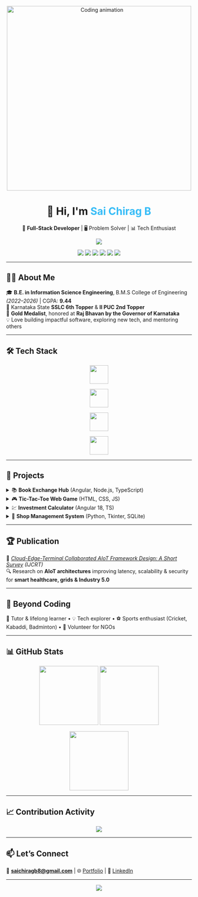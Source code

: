 <p align="center">
  <img src="https://media.giphy.com/media/qgQUggAC3Pfv687qPC/giphy.gif" width="500" alt="Coding animation" />
</p>

<h1 align="center">👋 Hi, I'm <span style="color:#36BCF7">Sai Chirag B</span></h1>

<p align="center">
  🚀 <b>Full-Stack Developer</b> | 🖥️ Problem Solver | 📊 Tech Enthusiast
</p>

<p align="center">
  <img src="https://readme-typing-svg.herokuapp.com?font=Fira+Code&weight=500&size=22&pause=1000&color=36BCF7&center=true&vCenter=true&width=600&lines=Building+impactful+software...;Exploring+new+technologies...;Sharing+knowledge+and+mentoring...;Always+curious+to+learn!"/>
</p>

<p align="center">
  <a href="https://chiragscode-folio.lovable.app/"><img src="https://img.shields.io/badge/🌐-Portfolio-blue?style=for-the-badge"></a>
  <a href="https://www.linkedin.com/in/sai-chirag-b-6b2270260/"><img src="https://img.shields.io/badge/LinkedIn-Connect-blue?style=for-the-badge&logo=linkedin"></a>
  <a href="https://github.com/08SAI"><img src="https://img.shields.io/badge/GitHub-Follow-black?style=for-the-badge&logo=github"></a>
  <a href="https://leetcode.com/u/SAICHIRAG_B/"><img src="https://img.shields.io/badge/LeetCode-Practice-yellow?style=for-the-badge&logo=leetcode"></a>
  <a href="https://www.hackerrank.com/profile/saichiragb8"><img src="https://img.shields.io/badge/HackerRank-Profile-green?style=for-the-badge&logo=hackerrank"></a>
  <a href="https://github.com/08SAI?tab=repositories"><img src="https://img.shields.io/badge/Public%20Repos-🔗%20Click%20Here-blue?style=for-the-badge&logo=github"></a>
</p>

---

## 👨‍🎓 About Me  

🎓 **B.E. in Information Science Engineering**, B.M.S College of Engineering *(2022–2026)* | CGPA: **9.44**  
🥇 Karnataka State **SSLC 6th Topper** & **II PUC 2nd Topper**  
🏅 **Gold Medalist**, honored at **Raj Bhavan by the Governor of Karnataka**  
💡 Love building impactful software, exploring new tech, and mentoring others  

---

## 🛠️ Tech Stack  

<p align="center">
  <!-- Languages -->
  <img src="https://skillicons.dev/icons?i=c,cpp,java,python,js,ts,html,css&theme=dark" height="50" />
</p>

<p align="center">
  <!-- Frameworks & Libraries -->
  <img src="https://skillicons.dev/icons?i=angular,react,nodejs,bootstrap,tailwind&theme=dark" height="50" />
</p>

<p align="center">
  <!-- Databases -->
  <img src="https://skillicons.dev/icons?i=mongodb,postgresql,mysql,sqlite&theme=dark" height="50" />
</p>

<p align="center">
  <!-- Tools -->
  <img src="https://skillicons.dev/icons?i=git,visualstudio,vscode&theme=dark" height="50" />
</p>

---

## 🚀 Projects  

<details>
  <summary>📚 <b>Book Exchange Hub</b> (Angular, Node.js, TypeScript)</summary>
  🔐 Authentication • 📖 Book search & pagination • 🔔 Real-time notifications
</details>

<details>
  <summary>🎮 <b>Tic-Tac-Toe Web Game</b> (HTML, CSS, JS)</summary>
  🧠 Minimax AI • 👥 Multiplayer • ✅ Win/draw detection
</details>

<details>
  <summary>💹 <b>Investment Calculator</b> (Angular 18, TS)</summary>
  📊 Future return projections • ⚡ Reactive forms • 🧩 Modular design
</details>

<details>
  <summary>🏪 <b>Shop Management System</b> (Python, Tkinter, SQLite)</summary>
  📦 Inventory • 💰 Billing • 🗄️ Persistent database
</details>

---

## 🏆 Publication  

📄 [*Cloud-Edge-Terminal Collaborated AIoT Framework Design: A Short Survey*](https://lnkd.in/ge2-DdRT) *(IJCRT)*  
🔍 Research on **AIoT architectures** improving latency, scalability & security for **smart healthcare, grids & Industry 5.0**  

---

## 🌱 Beyond Coding  

📖 Tutor & lifelong learner • 💡 Tech explorer • ⚽ Sports enthusiast (Cricket, Kabaddi, Badminton) • 🤝 Volunteer for NGOs  

---

## 📊 GitHub Stats  

<p align="center">
  <img src="https://github-readme-stats.vercel.app/api?username=08SAI&show_icons=true&theme=tokyonight&hide_border=true" height="160" />
  <img src="https://github-readme-stats.vercel.app/api/top-langs/?username=08SAI&layout=compact&theme=tokyonight&hide_border=true" height="160" />
</p>

<p align="center">
  <img src="https://streak-stats.demolab.com/?user=08SAI&theme=tokyonight&hide_border=true" height="160" />
</p>

---

## 📈 Contribution Activity  

<p align="center">
  <img src="https://github-readme-activity-graph.vercel.app/graph?username=08SAI&bg_color=1a1b27&color=70a5fd&line=38bdae&point=ffffff&area=true&hide_border=true" />
</p>

---

## 📫 Let’s Connect  

📧 **saichiragb8@gmail.com** | 🌐 [Portfolio](https://chiragscode-folio.lovable.app/) | 🔗 [LinkedIn](https://www.linkedin.com/in/sai-chirag-b-6b2270260/)  

---

<p align="center">
  <img src="https://readme-typing-svg.herokuapp.com?font=Fira+Code&weight=500&size=22&pause=1000&color=36BCF7&center=true&vCenter=true&width=600&lines=✨+Code.+Learn.+Share.+Repeat.+✨;🚀+Curious+to+explore+new+tech!;🤝+Let's+collaborate+on+cool+projects!"/>
</p>
